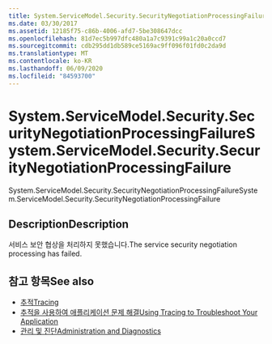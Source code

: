 ```yaml
---
title: System.ServiceModel.Security.SecurityNegotiationProcessingFailure
ms.date: 03/30/2017
ms.assetid: 12185f75-c86b-4006-afd7-5be308647dcc
ms.openlocfilehash: 81d7ec5b997dfc480a1a7c9391c99a1c20a0ccd7
ms.sourcegitcommit: cdb295dd1db589ce5169ac9ff096f01fd0c2da9d
ms.translationtype: MT
ms.contentlocale: ko-KR
ms.lasthandoff: 06/09/2020
ms.locfileid: "84593700"
---
```

# <a name="systemservicemodelsecuritysecuritynegotiationprocessingfailure"></a><span data-ttu-id="42055-102">System.ServiceModel.Security.SecurityNegotiationProcessingFailure</span><span class="sxs-lookup"><span data-stu-id="42055-102">System.ServiceModel.Security.SecurityNegotiationProcessingFailure</span></span>
<span data-ttu-id="42055-103">System.ServiceModel.Security.SecurityNegotiationProcessingFailure</span><span class="sxs-lookup"><span data-stu-id="42055-103">System.ServiceModel.Security.SecurityNegotiationProcessingFailure</span></span>  
  
## <a name="description"></a><span data-ttu-id="42055-104">Description</span><span class="sxs-lookup"><span data-stu-id="42055-104">Description</span></span>  
 <span data-ttu-id="42055-105">서비스 보안 협상을 처리하지 못했습니다.</span><span class="sxs-lookup"><span data-stu-id="42055-105">The service security negotiation processing has failed.</span></span>  
  
## <a name="see-also"></a><span data-ttu-id="42055-106">참고 항목</span><span class="sxs-lookup"><span data-stu-id="42055-106">See also</span></span>

- [<span data-ttu-id="42055-107">추적</span><span class="sxs-lookup"><span data-stu-id="42055-107">Tracing</span></span>](index.md)
- [<span data-ttu-id="42055-108">추적을 사용하여 애플리케이션 문제 해결</span><span class="sxs-lookup"><span data-stu-id="42055-108">Using Tracing to Troubleshoot Your Application</span></span>](using-tracing-to-troubleshoot-your-application.md)
- [<span data-ttu-id="42055-109">관리 및 진단</span><span class="sxs-lookup"><span data-stu-id="42055-109">Administration and Diagnostics</span></span>](../index.md)
